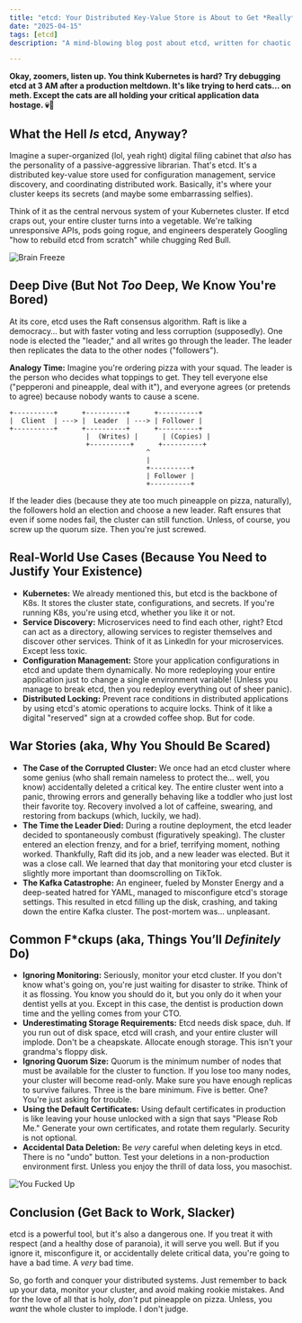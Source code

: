 ```yaml
---
title: "etcd: Your Distributed Key-Value Store is About to Get *Really* F*cked"
date: "2025-04-15"
tags: [etcd]
description: "A mind-blowing blog post about etcd, written for chaotic Gen Z engineers who apparently have the attention span of a goldfish."

---
```


**Okay, zoomers, listen up. You think Kubernetes is hard? Try debugging etcd at 3 AM after a production meltdown. It's like trying to herd cats… on meth. Except the cats are all holding your critical application data hostage. 💀🙏**

## What the Hell *Is* etcd, Anyway?

Imagine a super-organized (lol, yeah right) digital filing cabinet that *also* has the personality of a passive-aggressive librarian. That's etcd. It's a distributed key-value store used for configuration management, service discovery, and coordinating distributed work. Basically, it's where your cluster keeps its secrets (and maybe some embarrassing selfies).

Think of it as the central nervous system of your Kubernetes cluster. If etcd craps out, your entire cluster turns into a vegetable. We're talking unresponsive APIs, pods going rogue, and engineers desperately Googling "how to rebuild etcd from scratch" while chugging Red Bull.

![Brain Freeze](https://i.kym-cdn.com/entries/icons/original/000/022/524/tumblr_o16n2kBlpX1ta3qyvo1_1280.jpg)

## Deep Dive (But Not *Too* Deep, We Know You're Bored)

At its core, etcd uses the Raft consensus algorithm. Raft is like a democracy… but with faster voting and less corruption (supposedly). One node is elected the "leader," and all writes go through the leader. The leader then replicates the data to the other nodes ("followers").

**Analogy Time:** Imagine you're ordering pizza with your squad. The leader is the person who decides what toppings to get. They tell everyone else ("pepperoni and pineapple, deal with it"), and everyone agrees (or pretends to agree) because nobody wants to cause a scene.

```ascii
+----------+      +----------+      +----------+
|  Client  | ---> |  Leader  | ---> | Follower |
+----------+      +----------+      +----------+
                   |  (Writes) |      | (Copies) |
                   +----------+      +----------+
                                  ^
                                  |
                                  +----------+
                                  | Follower |
                                  +----------+
```

If the leader dies (because they ate too much pineapple on pizza, naturally), the followers hold an election and choose a new leader. Raft ensures that even if some nodes fail, the cluster can still function. Unless, of course, you screw up the quorum size. Then you're just screwed.

## Real-World Use Cases (Because You Need to Justify Your Existence)

*   **Kubernetes:** We already mentioned this, but etcd is the backbone of K8s. It stores the cluster state, configurations, and secrets. If you're running K8s, you're using etcd, whether you like it or not.
*   **Service Discovery:** Microservices need to find each other, right? Etcd can act as a directory, allowing services to register themselves and discover other services. Think of it as LinkedIn for your microservices. Except less toxic.
*   **Configuration Management:** Store your application configurations in etcd and update them dynamically. No more redeploying your entire application just to change a single environment variable! (Unless you manage to break etcd, then you redeploy everything out of sheer panic).
*   **Distributed Locking:** Prevent race conditions in distributed applications by using etcd's atomic operations to acquire locks. Think of it like a digital "reserved" sign at a crowded coffee shop. But for code.

## War Stories (aka, Why You Should Be Scared)

*   **The Case of the Corrupted Cluster:** We once had an etcd cluster where some genius (who shall remain nameless to protect the… well, you know) accidentally deleted a critical key. The entire cluster went into a panic, throwing errors and generally behaving like a toddler who just lost their favorite toy. Recovery involved a lot of caffeine, swearing, and restoring from backups (which, luckily, we had).
*   **The Time the Leader Died:** During a routine deployment, the etcd leader decided to spontaneously combust (figuratively speaking). The cluster entered an election frenzy, and for a brief, terrifying moment, nothing worked. Thankfully, Raft did its job, and a new leader was elected. But it was a close call. We learned that day that monitoring your etcd cluster is slightly more important than doomscrolling on TikTok.
*   **The Kafka Catastrophe:** An engineer, fueled by Monster Energy and a deep-seated hatred for YAML, managed to misconfigure etcd's storage settings. This resulted in etcd filling up the disk, crashing, and taking down the entire Kafka cluster. The post-mortem was… unpleasant.

## Common F*ckups (aka, Things You’ll *Definitely* Do)

*   **Ignoring Monitoring:** Seriously, monitor your etcd cluster. If you don't know what's going on, you're just waiting for disaster to strike. Think of it as flossing. You know you should do it, but you only do it when your dentist yells at you. Except in this case, the dentist is production down time and the yelling comes from your CTO.
*   **Underestimating Storage Requirements:** Etcd needs disk space, duh. If you run out of disk space, etcd will crash, and your entire cluster will implode. Don't be a cheapskate. Allocate enough storage. This isn't your grandma's floppy disk.
*   **Ignoring Quorum Size:** Quorum is the minimum number of nodes that must be available for the cluster to function. If you lose too many nodes, your cluster will become read-only. Make sure you have enough replicas to survive failures. Three is the bare minimum. Five is better. One? You're just asking for trouble.
*   **Using the Default Certificates:** Using default certificates in production is like leaving your house unlocked with a sign that says "Please Rob Me." Generate your own certificates, and rotate them regularly. Security is not optional.
*   **Accidental Data Deletion:** Be *very* careful when deleting keys in etcd. There is no "undo" button. Test your deletions in a non-production environment first. Unless you enjoy the thrill of data loss, you masochist.

![You Fucked Up](https://i.imgflip.com/4411m8.jpg)

## Conclusion (Get Back to Work, Slacker)

etcd is a powerful tool, but it's also a dangerous one. If you treat it with respect (and a healthy dose of paranoia), it will serve you well. But if you ignore it, misconfigure it, or accidentally delete critical data, you're going to have a bad time. A *very* bad time.

So, go forth and conquer your distributed systems. Just remember to back up your data, monitor your cluster, and avoid making rookie mistakes. And for the love of all that is holy, *don't* put pineapple on pizza. Unless, you *want* the whole cluster to implode. I don't judge.
